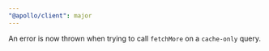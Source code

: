 ```yaml
---
"@apollo/client": major
---
```


An error is now thrown when trying to call `fetchMore` on a `cache-only` query.
